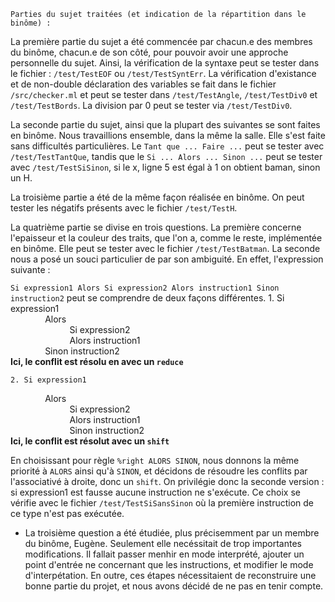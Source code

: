     Parties du sujet traitées (et indication de la répartition dans le binôme) :

La première partie du sujet a été commencée par chacun.e des membres du binôme, chacun.e de son côté, pour pouvoir avoir une approche personnelle du sujet. Ainsi, la vérification de la syntaxe peut se tester dans le fichier : `/test/TestEOF` ou `/test/TestSyntErr`.
La vérification d'existance et de non-double déclaration des variables se fait dans le fichier `/src/checker.ml` et  peut se tester dans `/test/TestAngle`, `/test/TestDiv0` et `/test/TestBords`. La division par 0 peut se tester via `/test/TestDiv0`.

La seconde partie du sujet, ainsi que la plupart des suivantes se sont faites en binôme. Nous travaillions ensemble, dans la même la salle. Elle s'est faite sans difficultés particulières. Le `Tant que ... Faire ...` peut se tester avec `/test/TestTantQue`, tandis que le `Si ... Alors ... Sinon ...` peut se tester avec `/test/TestSiSinon`, si le x, ligne 5 est égal à 1 on obtient baman, sinon un H.

La troisième partie a été de la même façon réalisée en binôme. On peut tester les négatifs présents avec le fichier `/test/TestH`.

La quatrième partie se divise en trois questions.
La première concerne l'epaisseur et la couleur des traits, que l'on a, comme le reste, implémentée en binôme. Elle peut se tester avec le fichier `/test/TestBatman`.
La seconde nous a posé un souci particulier de par son ambiguité. En effet, l'expression suivante :

`Si expression1 Alors Si expression2 Alors instruction1 Sinon instruction2` peut se comprendre de deux façons différentes.
    1. Si expression1  
&nbsp;&nbsp;&nbsp;&nbsp;&nbsp;&nbsp;&nbsp;&nbsp;&nbsp;&nbsp;&nbsp;&nbsp;&nbsp;&nbsp;Alors  
&nbsp;&nbsp;&nbsp;&nbsp;&nbsp;&nbsp;&nbsp;&nbsp;&nbsp;&nbsp;&nbsp;&nbsp;&nbsp;&nbsp;&nbsp;&nbsp;&nbsp;&nbsp;&nbsp;&nbsp;&nbsp;&nbsp;&nbsp;&nbsp;Si expression2  
&nbsp;&nbsp;&nbsp;&nbsp;&nbsp;&nbsp;&nbsp;&nbsp;&nbsp;&nbsp;&nbsp;&nbsp;&nbsp;&nbsp;&nbsp;&nbsp;&nbsp;&nbsp;&nbsp;&nbsp;&nbsp;&nbsp;&nbsp;&nbsp;Alors instruction1  
&nbsp;&nbsp;&nbsp;&nbsp;&nbsp;&nbsp;&nbsp;&nbsp;&nbsp;&nbsp;&nbsp;&nbsp;&nbsp;&nbsp;Sinon instruction2  
    **Ici, le conflit est résolu en avec un `reduce`**

    2. Si expression1  
&nbsp;&nbsp;&nbsp;&nbsp;&nbsp;&nbsp;&nbsp;&nbsp;&nbsp;&nbsp;&nbsp;&nbsp;&nbsp;&nbsp;Alors  
&nbsp;&nbsp;&nbsp;&nbsp;&nbsp;&nbsp;&nbsp;&nbsp;&nbsp;&nbsp;&nbsp;&nbsp;&nbsp;&nbsp;&nbsp;&nbsp;&nbsp;&nbsp;&nbsp;&nbsp;&nbsp;&nbsp;&nbsp;&nbsp;Si expression2  
&nbsp;&nbsp;&nbsp;&nbsp;&nbsp;&nbsp;&nbsp;&nbsp;&nbsp;&nbsp;&nbsp;&nbsp;&nbsp;&nbsp;&nbsp;&nbsp;&nbsp;&nbsp;&nbsp;&nbsp;&nbsp;&nbsp;&nbsp;&nbsp;Alors instruction1  
&nbsp;&nbsp;&nbsp;&nbsp;&nbsp;&nbsp;&nbsp;&nbsp;&nbsp;&nbsp;&nbsp;&nbsp;&nbsp;&nbsp;&nbsp;&nbsp;&nbsp;&nbsp;&nbsp;&nbsp;&nbsp;&nbsp;&nbsp;&nbsp;Sinon instruction2  
    **Ici, le conflit est résolut avec un `shift`**

En choisissant pour règle `%right ALORS SINON`, nous donnons la même priorité à `ALORS` ainsi qu'à `SINON`, et décidons de résoudre les conflits par l'associativé à droite, donc un `shift`. On privilégie donc la seconde version : si expression1 est fausse aucune instruction ne s'exécute.
Ce choix se vérifie avec le fichier `/test/TestSiSansSinon` où la première instruction de ce type n'est pas exécutée.
- La troisième question a été étudiée, plus précisemment par un membre du binôme, Eugène. Seulement elle necéssitait de trop importantes modifications. Il fallait passer menhir en mode interprété, ajouter un point d'entrée ne concernant que les instructions, et modifier le mode d'interpétation. En outre, ces étapes nécessitaient de reconstruire une bonne partie du projet, et nous avons décidé de ne pas en tenir compte.